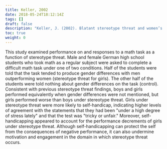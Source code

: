```yaml
---
title: Keller, 2002
date: 2018-05-24T18:12:14Z
tags: []
draft: false
description: "Keller, J. (2002). Blatant stereotype threat and women’s math performance: Self-handicapping as a strategic means to cope with obtrusive negative performance expectations. *Sex Roles, 47*, 193–198."
toc: true
weight: 0
---
```


This study examined performance on and responses to a math task as a function of stereotype threat. Male and female German high school students who took math as a regular subject were asked to complete a difficult math task under one of two conditions. Half of the students were told that the task tended to produce gender differences with men outperforming women (stereotype threat for girls). The other half of the students were told nothing about gender differences on the task (control). Consistent with previous stereotype threat findings, boys and girls performed equivalently when gender differences were not mentioned, but girls performed worse than boys under stereotype threat. Girls under stereotype threat were more likely to self-handicap, indicating higher levels of agreement with the statements that they had been "under a high degree of stress lately" and that the test was "tricky or unfair." Moreover, self-handicapping appeared to account for the performance decrements of girls under stereotype threat. Although self-handicapping can protect the self from the consequences of negative performance, it can also undermine motivation and engagement in the domain in which stereotype threat occurs.
